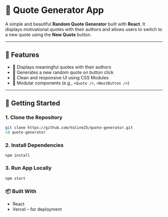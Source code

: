 # 🌟 Quote Generator App

A simple and beautiful **Random Quote Generator** built with **React**. It displays motivational quotes with their authors and allows users to switch to a new quote using the **New Quote** button.

---


## 🧠 Features

- 📝 Displays meaningful quotes with their authors
- 🔁 Generates a new random quote on button click
- 💅 Clean and responsive UI using CSS Modules
- 🧩 Modular components (e.g., `<Quote />`, `<NextButton />`)

---

## 🚀 Getting Started

### 1. Clone the Repository

```bash
git clone https://github.com/Valine25/quote-generator.git
cd quote-generator
```

### 2. Install Dependencies

```npm install```


### 3. Run App Locally

```npm start```

### 📦 Built With

- React
- Vercel – for deployment





